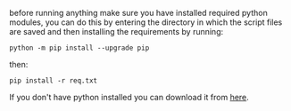 before running anything make sure you have installed required python modules,
you can do this by entering the directory in which the script files are saved
and then installing the requirements by running:   
```
python -m pip install --upgrade pip
```
then:
```
pip install -r req.txt
```
If you don't have python installed you can download it from [here](https://www.python.org/).
